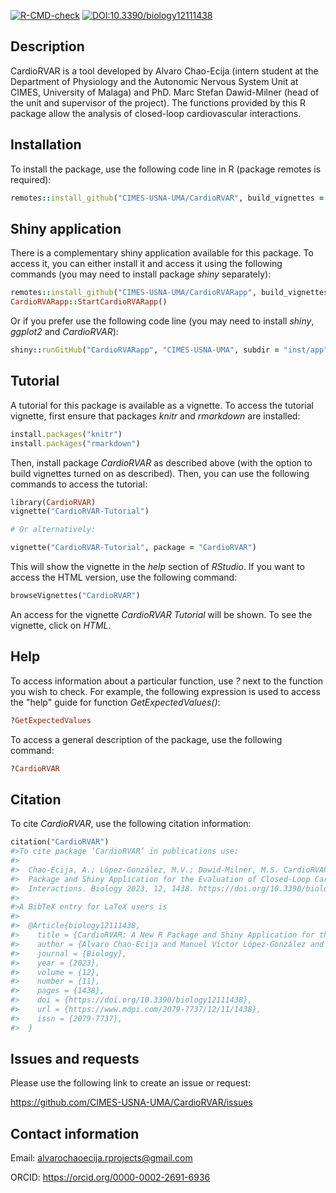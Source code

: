   <!-- badges: start -->
  [![R-CMD-check](https://github.com/CIMES-USNA-UMA/CardioRVAR/actions/workflows/R-CMD-check.yaml/badge.svg)](https://github.com/CIMES-USNA-UMA/CardioRVAR/actions/workflows/R-CMD-check.yaml)
  [![DOI:10.3390/biology12111438](https://img.shields.io/badge/DOI-10.3390/biology12111438-7592ca.svg)](https://doi.org/10.3390/biology12111438)
  <!-- badges: end -->


## Description

CardioRVAR is a tool developed by Alvaro Chao-Ecija (intern student at the 
Department of Physiology and the Autonomic Nervous System Unit at CIMES, University of
Malaga) and PhD. Marc Stefan Dawid-Milner (head of the unit and supervisor of the project). 
The functions provided by this R package allow the analysis of closed-loop 
cardiovascular interactions.

## Installation

To install the package, use the following code line in R (package remotes is required):

```ruby
remotes::install_github("CIMES-USNA-UMA/CardioRVAR", build_vignettes = TRUE)
```

## Shiny application

There is a complementary shiny application available for this package. To access it, you can either install
it and access it using the following commands (you may need to install package *shiny* separately):

```ruby
remotes::install_github("CIMES-USNA-UMA/CardioRVARapp", build_vignettes = TRUE)
CardioRVARapp::StartCardioRVARapp()
```

Or if you prefer use the following code line (you may need to install *shiny*, *ggplot2* and *CardioRVAR*):

```ruby
shiny::runGitHub("CardioRVARapp", "CIMES-USNA-UMA", subdir = "inst/app", launch.browser = TRUE)
```

## Tutorial

A tutorial for this package is available as a vignette. To access the tutorial vignette,
first ensure that packages *knitr* and *rmarkdown* are installed:

```ruby
install.packages("knitr")
install.packages("rmarkdown")
```

Then, install package *CardioRVAR* as described above (with the option to build vignettes turned on as
described). Then, you can use the following commands to access the tutorial:

```ruby
library(CardioRVAR)
vignette("CardioRVAR-Tutorial")

# Or alternatively:

vignette("CardioRVAR-Tutorial", package = "CardioRVAR")
```
This will show the vignette in the *help* section of *RStudio*. If you want to access
the HTML version, use the following command:

```ruby
browseVignettes("CardioRVAR")
```

An access for the vignette *CardioRVAR Tutorial* will be shown. To see the vignette, click on *HTML*.

## Help

To access information about a particular function, use *?* next to the function you wish to
check. For example, the following expression is used to access the "help" guide for function
*GetExpectedValues()*:

```ruby
?GetExpectedValues
```
To access a general description of the package, use the following command:

```ruby
?CardioRVAR
```

## Citation

To cite *CardioRVAR*, use the following citation information:

```ruby
citation("CardioRVAR")
#>To cite package ‘CardioRVAR’ in publications use:
#>
#>  Chao-Écija, A.; López-González, M.V.; Dawid-Milner, M.S. CardioRVAR: A New R
#>  Package and Shiny Application for the Evaluation of Closed-Loop Cardiovascular
#>  Interactions. Biology 2023, 12, 1438. https://doi.org/10.3390/biology12111438
#>
#>A BibTeX entry for LaTeX users is
#>
#>  @Article{biology12111438,
#>    title = {CardioRVAR: A New R Package and Shiny Application for the Evaluation of Closed-Loop Cardiovascular Interactions},
#>    author = {Alvaro Chao-Écija and Manuel Víctor López-González and Marc Stefan Dawid-Milner},
#>    journal = {Biology},
#>    year = {2023},
#>    volume = {12},
#>    number = {11},
#>    pages = {1438},
#>    doi = {https://doi.org/10.3390/biology12111438},
#>    url = {https://www.mdpi.com/2079-7737/12/11/1438},
#>    issn = {2079-7737},
#>  }
```

## Issues and requests

Please use the following link to create an issue or request:

https://github.com/CIMES-USNA-UMA/CardioRVAR/issues

## Contact information

Email: alvarochaoecija.rprojects@gmail.com

ORCID: https://orcid.org/0000-0002-2691-6936




